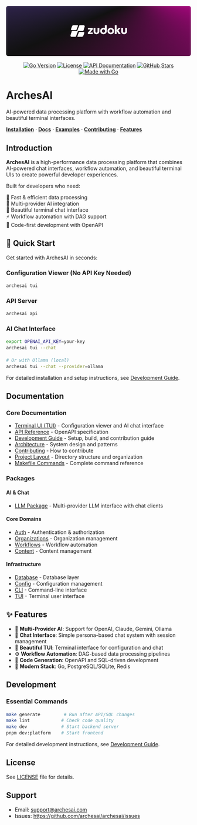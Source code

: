 <div align=center>

<a href="https://archesai.com" alt="ArchesAI">
  <img src="./assets/github-hero.png" width=630 alt="ArchesAI Platform">
</a>

[![Go Version](https://img.shields.io/badge/go-1.21+-00ADD8?style=flat&labelColor=000000)](https://go.dev/)
[![License](https://img.shields.io/badge/license-Proprietary-red?style=flat&labelColor=000000)](LICENSE)
[![API Documentation](https://img.shields.io/badge/API-OpenAPI%203.0-green?style=flat&labelColor=000000)](http://localhost:8080/docs)
[![GitHub Stars](https://img.shields.io/github/stars/archesai/archesai?style=flat&labelColor=000000)](https://github.com/archesai/archesai)
[![Made with Go](https://img.shields.io/badge/Made%20with-Go-00ADD8.svg?style=flat&logo=go&labelColor=000)](https://go.dev)

</div>

# ArchesAI

AI-powered data processing platform with workflow automation and beautiful terminal interfaces.

<a href="#-installation"><strong>Installation</strong></a> ·
<a href="https://archesai.com/docs"><strong>Docs</strong></a> ·
<a href="#-examples"><strong>Examples</strong></a> ·
<a href="#-contributing--community"><strong>Contributing</strong></a> ·
<a href="#-features"><strong>Features</strong></a>

## Introduction

**ArchesAI** is a high-performance data processing platform that combines AI-powered chat
interfaces, workflow automation, and beautiful terminal UIs to create powerful developer
experiences.

Built for developers who need:

🚀 Fast & efficient data processing<br /> 🤖 Multi-provider AI integration<br /> 💬 Beautiful
terminal chat interface<br /> ⚡ Workflow automation with DAG support<br /> 🔧 Code-first
development with OpenAPI<br />

## 🚀 Quick Start

Get started with ArchesAI in seconds:

### Configuration Viewer (No API Key Needed)

```bash
archesai tui
```

### API Server

```bash
archesai api
```

### AI Chat Interface

```bash
export OPENAI_API_KEY=your-key
archesai tui --chat

# Or with Ollama (local)
archesai tui --chat --provider=ollama
```

For detailed installation and setup instructions, see
[Development Guide](docs/guides/development.md).

## Documentation

### Core Documentation

- [Terminal UI (TUI)](docs/features/tui.md) - Configuration viewer and AI chat interface
- [API Reference](api/openapi.yaml) - OpenAPI specification
- [Development Guide](docs/guides/development.md) - Setup, build, and contribution guide
- [Architecture](docs/architecture/system-design.md) - System design and patterns
- [Contributing](docs/contributing.md) - How to contribute
- [Project Layout](docs/architecture/project-layout.md) - Directory structure and organization
- [Makefile Commands](docs/guides/makefile-commands.md) - Complete command reference

### Packages

#### AI & Chat

- [LLM Package](internal/llm/) - Multi-provider LLM interface with chat clients

#### Core Domains

- [Auth](internal/auth/) - Authentication & authorization
- [Organizations](internal/organizations/) - Organization management
- [Workflows](internal/workflows/) - Workflow automation
- [Content](internal/content/) - Content management

#### Infrastructure

- [Database](internal/database/) - Database layer
- [Config](internal/config/) - Configuration management
- [CLI](internal/cli/) - Command-line interface
- [TUI](internal/tui/) - Terminal user interface

## ✨ Features

- 🤖 **Multi-Provider AI**: Support for OpenAI, Claude, Gemini, Ollama
- 💬 **Chat Interface**: Simple persona-based chat system with session management
- 🎨 **Beautiful TUI**: Terminal interface for configuration and chat
- ⚙️ **Workflow Automation**: DAG-based data processing pipelines
- 🔩 **Code Generation**: OpenAPI and SQL-driven development
- 🚀 **Modern Stack**: Go, PostgreSQL/SQLite, Redis

## Development

### Essential Commands

```bash
make generate         # Run after API/SQL changes
make lint            # Check code quality
make dev             # Start backend server
pnpm dev:platform    # Start frontend
```

For detailed development instructions, see [Development Guide](docs/guides/development.md).

## License

See [LICENSE](LICENSE) file for details.

## Support

- Email: support@archesai.com
- Issues: https://github.com/archesai/archesai/issues
